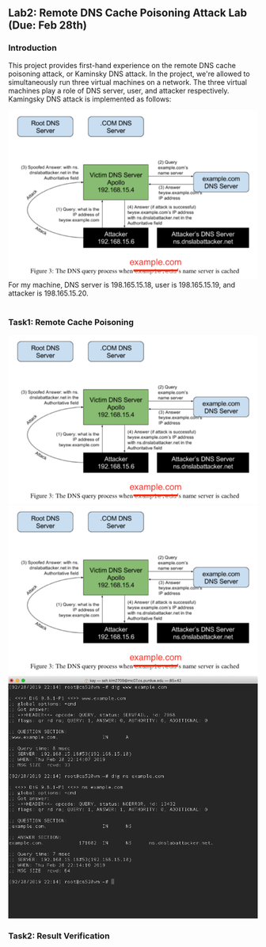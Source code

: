 ## Lab2: Remote DNS Cache Poisoning Attack Lab (Due: Feb 28th)

### Introduction

This project provides first-hand experience on the remote DNS cache poisoning attack, or Kaminsky DNS attack. In the project, we're allowed to simultaneously run three virtual machines on a network. The three virtual machines play a role of DNS server, user, and attacker respectively. Kamingsky DNS attack is implemented as follows:

<img src = "images/fig3.png">
For my machine, DNS server is 198.165.15.18, user is 198.165.15.19, and attacker is 198.165.15.20.
 
<br />
<br />

### Task1: Remote Cache Poisoning


<img src = "images/fig3.png">

<img src = "images/fig3.png">

<img src = "images/11.png">




### Task2: Result Verification



